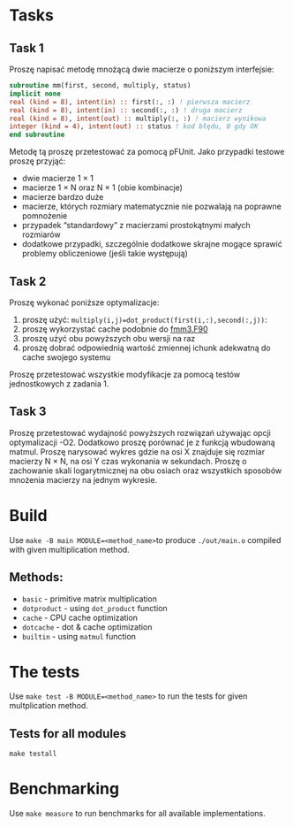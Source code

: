 # Tasks
## Task 1
Proszę napisać metodę mnożącą dwie macierze o poniższym interfejsie:

```fortran
subroutine mm(first, second, multiply, status)
implicit none
real (kind = 8), intent(in) :: first(:, :) ! pierwsza macierz
real (kind = 8), intent(in) :: second(:, :) ! druga macierz
real (kind = 8), intent(out) :: multiply(:, :) ! macierz wynikowa
integer (kind = 4), intent(out) :: status ! kod błędu, 0 gdy OK
end subroutine
```

Metodę tą proszę przetestować za pomocą pFUnit. Jako przypadki testowe
proszę przyjąć:
- dwie macierze 1 × 1
- macierze 1 × N oraz N × 1 (obie kombinacje)
- macierze bardzo duże
- macierze, których rozmiary matematycznie nie pozwalają na poprawne pomnożenie
- przypadek “standardowy” z macierzami prostokątnymi małych rozmiarów
- dodatkowe przypadki, szczególnie dodatkowe skrajne mogące sprawić problemy obliczeniowe (jeśli takie występują)

## Task 2
Proszę wykonać poniższe optymalizacje:

1. proszę użyć: `multiply(i,j)=dot_product(first(i,:),second(:,j))`:
2. proszę wykorzystać cache podobnie do [fmm3.F90](https://github.com/macwozni/OORA/blob/master/Fortran/fmm3.F90)
3. proszę użyć obu powyższych obu wersji na raz
4. proszę dobrać odpowiednią wartość zmiennej ichunk adekwatną do cache swojego systemu

Proszę przetestować wszystkie modyfikacje za pomocą testów jednostkowych
z zadania 1.

## Task 3
Proszę przetestować wydajność powyższych rozwiązań używając opcji optymalizacji
-O2. Dodatkowo proszę porównać je z funkcją wbudowaną matmul.
Proszę narysować wykres gdzie na osi X znajduje się rozmiar macierzy
N × N, na osi Y czas wykonania w sekundach. Proszę o zachowanie
skali logarytmicznej na obu osiach oraz wszystkich sposobów mnożenia
macierzy na jednym wykresie.

# Build
Use `make -B main MODULE=<method_name>`to produce `./out/main.o` compiled with given multiplication method.

## Methods:
* `basic` - primitive matrix multiplication
* `dotproduct` - using `dot_product` function
* `cache` - CPU cache optimization
* `dotcache` - dot & cache optimization
* `builtin` - using `matmul` function

# The tests
Use `make test -B MODULE=<method_name>` to run the tests for given multplication method.

## Tests for all modules
`make testall`

# Benchmarking
Use `make measure` to run benchmarks for all available implementations.